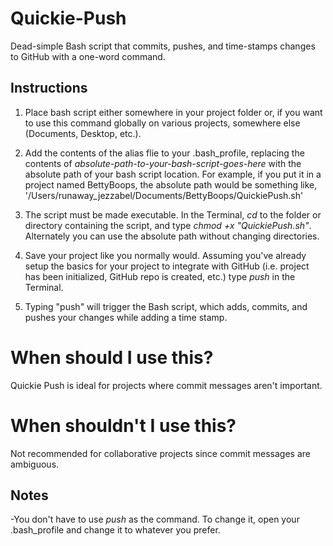 # Quickie-Push

Dead-simple Bash script that commits, pushes, and time-stamps changes to GitHub with a one-word command.

## Instructions 

1. Place bash script either somewhere in your project folder or, if you want to use this command globally on various projects, somewhere else (Documents, Desktop, etc.). 

2. Add the contents of the alias flie to your .bash_profile, replacing the contents of _absolute-path-to-your-bash-script-goes-here_ with the absolute path of your bash script location. For example, if you put it in a project named BettyBoops, the absolute path would be something like, '/Users/runaway_jezzabel/Documents/BettyBoops/QuickiePush.sh'

3. The script must be made executable. In the Terminal, _cd_ to the folder or directory containing the script, and type _chmod +x "QuickiePush.sh"_.
Alternately you can use the absolute path without changing directories.

4. Save your project like you normally would. Assuming you've already setup the basics for your project to integrate with GitHub (i.e. project has been initialized, GitHub repo is created, etc.) type _push_ in the Terminal. 

5. Typing "push" will trigger the Bash script, which adds, commits, and pushes your changes while adding a time stamp. 

# When should I use this?

Quickie Push is ideal for projects where commit messages aren't important. 

# When shouldn't I use this?

Not recommended for collaborative projects since commit messages are ambiguous.


## Notes 

-You don't have to use _push_ as the command. To change it, open your .bash_profile and change it to whatever you prefer.

